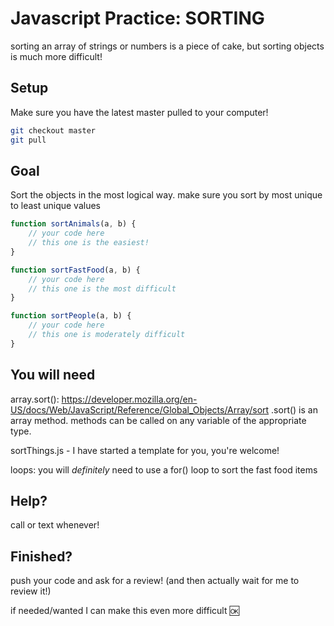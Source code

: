 # Javascript Practice: SORTING

sorting an array of strings or numbers is a piece of cake, but sorting objects is much more difficult!  

## Setup

Make sure you have the latest master pulled to your computer!

```bash
git checkout master
git pull 
```

## Goal

Sort the objects in the most logical way. make sure you sort by most unique to least unique values

```javascript
function sortAnimals(a, b) {
    // your code here
    // this one is the easiest!
}

function sortFastFood(a, b) {
    // your code here
    // this one is the most difficult
}

function sortPeople(a, b) {
    // your code here
    // this one is moderately difficult
}
```

## You will need

array.sort(): https://developer.mozilla.org/en-US/docs/Web/JavaScript/Reference/Global_Objects/Array/sort
.sort() is an array method. methods can be called on any variable of the appropriate type. 

sortThings.js - I have started a template for you, you're welcome! 

loops: you will *definitely* need to use a for() loop to sort the fast food items

## Help?
call or text whenever! 

## Finished?
push your code and ask for a review! (and then actually wait for me to review it!)

if needed/wanted I can make this even more difficult :ok: